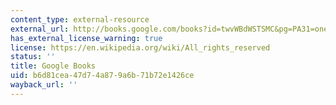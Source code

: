 ```yaml
---
content_type: external-resource
external_url: http://books.google.com/books?id=twvWBdWSTSMC&pg=PA31=onepage
has_external_license_warning: true
license: https://en.wikipedia.org/wiki/All_rights_reserved
status: ''
title: Google Books
uid: b6d81cea-47d7-4a87-9a6b-71b72e1426ce
wayback_url: ''
---
```

